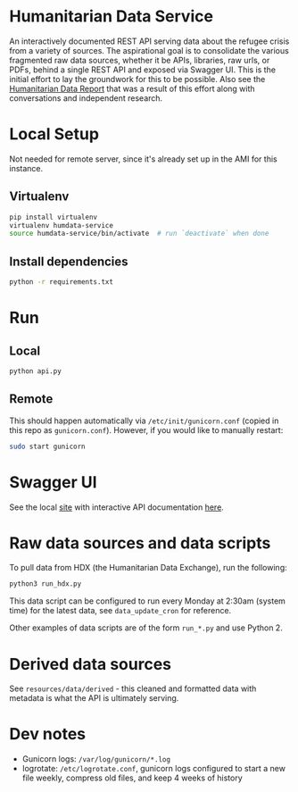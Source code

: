 # Humanitarian Data Service
An interactively documented REST API serving data about the refugee crisis from a variety of sources.
The aspirational goal is to consolidate the various fragmented raw data sources, whether it be APIs, libraries, raw urls, or PDFs, behind a single REST API and exposed via Swagger UI.
This is the initial effort to lay the groundwork for this to be possible.
Also see the [Humanitarian Data Report](https://docs.google.com/document/d/1ycCChgZPXP7u-QLzN1I3ShOYaEZrCgQtRuDWVa1ezuY/edit#heading=h.5p00tomd6q5c) that was a result of this effort along with conversations and independent research.

# Local Setup
Not needed for remote server, since it's already set up in the AMI for this instance.
## Virtualenv
```sh
pip install virtualenv
virtualenv humdata-service
source humdata-service/bin/activate  # run `deactivate` when done
```
## Install dependencies
```sh
python -r requirements.txt
```

# Run 
## Local
```sh
python api.py
```
## Remote
This should happen automatically via `/etc/init/gunicorn.conf` (copied in this repo as `gunicorn.conf`). 
However, if you would like to manually restart:
```sh
sudo start gunicorn
```

# Swagger UI
See the local [site](http://127.0.0.1:5000) with interactive API documentation [here](http://127.0.0.1:5000/apidocs/index.html). 

# Raw data sources and data scripts
To pull data from HDX (the Humanitarian Data Exchange), run the following:
```sh
python3 run_hdx.py
```
This data script can be configured to run every Monday at 2:30am (system time) for the latest data, see `data_update_cron` for reference.

Other examples of data scripts are of the form `run_*.py` and use Python 2.

# Derived data sources
See `resources/data/derived` - this cleaned and formatted data with metadata is what the API is ultimately serving.

# Dev notes
- Gunicorn logs: `/var/log/gunicorn/*.log`
- logrotate: `/etc/logrotate.conf`, gunicorn logs configured to start a new file weekly, compress old files, and keep 4 weeks of history
